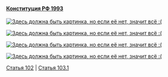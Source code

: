 #### [Конституция РФ 1993](https://lalawland.github.io/eurasia/russia/const)

[![Здесь должна быть картинка, но если её нет, значит всё :(](https://sun9-west.userapi.com/sun9-3/s/v1/ig2/JIOyFesImElEjcazvlWGG90bazoAo88RKbY_EbFrRGAVwC5vKBhMjdo8PgzSxV_uTS0EqpAsfALCyUqqwDlIoaH7.jpg?size=1280x720&quality=95&type=album)](https://sun9-west.userapi.com/sun9-3/s/v1/ig2/JIOyFesImElEjcazvlWGG90bazoAo88RKbY_EbFrRGAVwC5vKBhMjdo8PgzSxV_uTS0EqpAsfALCyUqqwDlIoaH7.jpg?size=1280x720&quality=95&type=album)

[![Здесь должна быть картинка, но если её нет, значит всё :(](https://sun9-east.userapi.com/sun9-27/s/v1/ig2/vFsAnhoJEefzv_aJYwlm8Gie-cOG8VnzkjnyqdxDCn6m9_vyIoYYRYEi6Exhm64MsvWSB0M1dPyfuextLaAhmbC9.jpg?size=1280x720&quality=95&type=album)](https://sun9-east.userapi.com/sun9-27/s/v1/ig2/vFsAnhoJEefzv_aJYwlm8Gie-cOG8VnzkjnyqdxDCn6m9_vyIoYYRYEi6Exhm64MsvWSB0M1dPyfuextLaAhmbC9.jpg?size=1280x720&quality=95&type=album)

[![Здесь должна быть картинка, но если её нет, значит всё :(](https://sun9-west.userapi.com/sun9-49/s/v1/ig2/pq_0Bol4A1qmDJgr38Qkj7r6OHKU4mz3wNLbDPOdS9Zt9zzBCuLeK8USUP8LisOI2Wa7au7rwSh1rWr3eXS140Up.jpg?size=1280x720&quality=95&type=album)](https://sun9-west.userapi.com/sun9-49/s/v1/ig2/pq_0Bol4A1qmDJgr38Qkj7r6OHKU4mz3wNLbDPOdS9Zt9zzBCuLeK8USUP8LisOI2Wa7au7rwSh1rWr3eXS140Up.jpg?size=1280x720&quality=95&type=album)

[![Здесь должна быть картинка, но если её нет, значит всё :(](https://sun9-east.userapi.com/sun9-25/s/v1/ig2/nfdNZVkSZefwAflHJvjU_2WGgOwQn_9mlnort2ShTTeLDDnRKmgEjvZVZj-oWBX1DzhaafGhP25LqqOs-Gj4m-oy.jpg?size=1280x720&quality=95&type=album)](https://sun9-east.userapi.com/sun9-25/s/v1/ig2/nfdNZVkSZefwAflHJvjU_2WGgOwQn_9mlnort2ShTTeLDDnRKmgEjvZVZj-oWBX1DzhaafGhP25LqqOs-Gj4m-oy.jpg?size=1280x720&quality=95&type=album)

[Статья 102](https://lalawland.github.io/eurasia/russia/const/art102) | [Статья 103.1](https://lalawland.github.io/eurasia/russia/const/art103.1)
